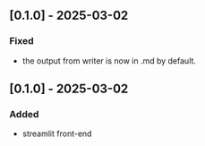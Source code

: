 ## [0.1.0] - 2025-03-02
### Fixed
- the output from writer is now in .md by default.


## [0.1.0] - 2025-03-02
### Added
- streamlit front-end